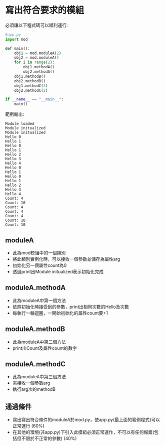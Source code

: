 # 寫出符合要求的模組
必須讓以下程式碼可以順利運行:
```py
#app.py
import mod

def main():
    obj1 = mod.moduleA(2)
    obj2 = mod.moduleA()
    for i in range(2):
        obj1.methodA()
        obj2.methodA()
    obj1.methodB()
    obj2.methodB()
    obj1.methodC(3)
    obj2.methodC(2)

if __name__ == "__main__":
    main()
```
範例輸出:
```
Module loaded
Module initualized
Module initualized
Hello 0
Hello 1
Hello 0
Hello 1
Hello 2
Hello 3
Hello 4
Hello 0
Hello 1
Hello 0
Hello 1
Hello 2
Hello 3
Hello 4
Count: 4
Count: 10
Count: 4
Count: 4
Count: 4
Count: 10
Count: 10
```
## moduleA
- 此為mod模組中的一個類別
- 將此類別實例化時，可以接收一個參數並儲存為屬性arg
- 初始化另一個屬性count為0
- 透過print出Module initualized表示初始化完成

## moduleA.methodA
- 此為moduleA中第一個方法
- 依照初始化時接受到的參數，print出相同次數的Hello及次數
- 每執行一輪迴圈，一開始初始化的屬性count要+1

## moduleA.methodB
- 此為moduleA中第二個方法
- print出Count及屬性count的數字

## moduleA.methodC
- 此為moduleA中第三個方法
- 需接收一個參數arg
- 執行arg次的methodB

## 通過條件
- 寫出寫出符合條件的moduleA於mod.py，使app.py(最上面的範例程式)可以正常運行 (60%)
- 在其他的環境(非app.py)下引入此模組必須正常運作，不可以有任何報錯(包括但不限於不正常的參數) (40%)